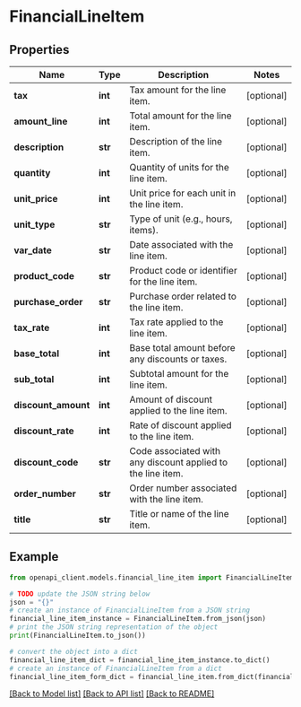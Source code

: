 # FinancialLineItem


## Properties

Name | Type | Description | Notes
------------ | ------------- | ------------- | -------------
**tax** | **int** | Tax amount for the line item. | [optional] 
**amount_line** | **int** | Total amount for the line item. | [optional] 
**description** | **str** | Description of the line item. | [optional] 
**quantity** | **int** | Quantity of units for the line item. | [optional] 
**unit_price** | **int** | Unit price for each unit in the line item. | [optional] 
**unit_type** | **str** | Type of unit (e.g., hours, items). | [optional] 
**var_date** | **str** | Date associated with the line item. | [optional] 
**product_code** | **str** | Product code or identifier for the line item. | [optional] 
**purchase_order** | **str** | Purchase order related to the line item. | [optional] 
**tax_rate** | **int** | Tax rate applied to the line item. | [optional] 
**base_total** | **int** | Base total amount before any discounts or taxes. | [optional] 
**sub_total** | **int** | Subtotal amount for the line item. | [optional] 
**discount_amount** | **int** | Amount of discount applied to the line item. | [optional] 
**discount_rate** | **int** | Rate of discount applied to the line item. | [optional] 
**discount_code** | **str** | Code associated with any discount applied to the line item. | [optional] 
**order_number** | **str** | Order number associated with the line item. | [optional] 
**title** | **str** | Title or name of the line item. | [optional] 

## Example

```python
from openapi_client.models.financial_line_item import FinancialLineItem

# TODO update the JSON string below
json = "{}"
# create an instance of FinancialLineItem from a JSON string
financial_line_item_instance = FinancialLineItem.from_json(json)
# print the JSON string representation of the object
print(FinancialLineItem.to_json())

# convert the object into a dict
financial_line_item_dict = financial_line_item_instance.to_dict()
# create an instance of FinancialLineItem from a dict
financial_line_item_form_dict = financial_line_item.from_dict(financial_line_item_dict)
```
[[Back to Model list]](../README.md#documentation-for-models) [[Back to API list]](../README.md#documentation-for-api-endpoints) [[Back to README]](../README.md)


